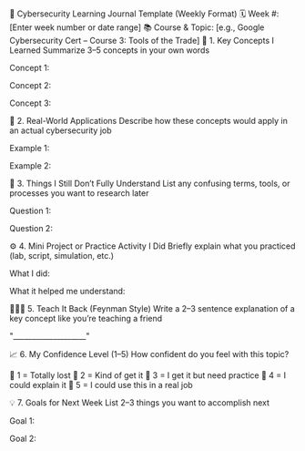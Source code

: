 📘 Cybersecurity Learning Journal Template (Weekly Format)
🗓️ Week #: [Enter week number or date range]
📚 Course & Topic: [e.g., Google Cybersecurity Cert – Course 3: Tools of the Trade]
🧠 1. Key Concepts I Learned
Summarize 3–5 concepts in your own words

Concept 1:

Concept 2:

Concept 3:

📌 2. Real-World Applications
Describe how these concepts would apply in an actual cybersecurity job

Example 1:

Example 2:

💬 3. Things I Still Don’t Fully Understand
List any confusing terms, tools, or processes you want to research later

Question 1:

Question 2:

⚙️ 4. Mini Project or Practice Activity I Did
Briefly explain what you practiced (lab, script, simulation, etc.)

What I did:

What it helped me understand:

🧑🏽‍🏫 5. Teach It Back (Feynman Style)
Write a 2–3 sentence explanation of a key concept like you’re teaching a friend

"____________________"

📈 6. My Confidence Level (1–5)
How confident do you feel with this topic?

🔘 1 = Totally lost
🔘 2 = Kind of get it
🔘 3 = I get it but need practice
🔘 4 = I could explain it
🔘 5 = I could use this in a real job

💡 7. Goals for Next Week
List 2–3 things you want to accomplish next

Goal 1:

Goal 2:

